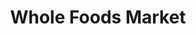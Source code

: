 ---
title: "Whole Foods Market"
url: /asheville/whole-foods-market-merrimon-avenue/
shop: Supermarkt
---